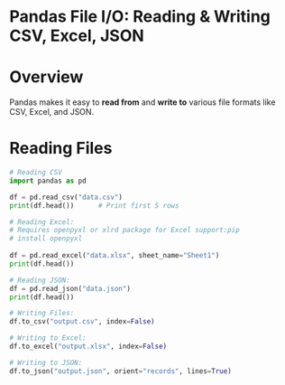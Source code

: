 # Pandas File I/O: Reading & Writing CSV, Excel, JSON

# Overview

Pandas makes it easy to **read from** and **write to** various file 
formats like CSV, Excel, and JSON.


# Reading Files

```python
# Reading CSV
import pandas as pd

df = pd.read_csv("data.csv")
print(df.head())      # Print first 5 rows

# Reading Excel:
# Requires openpyxl or xlrd package for Excel support:pip 
# install openpyxl
 
df = pd.read_excel("data.xlsx", sheet_name="Sheet1")
print(df.head())

# Reading JSON:
df = pd.read_json("data.json")
print(df.head())

# Writing Files:
df.to_csv("output.csv", index=False)

# Writing to Excel:
df.to_excel("output.xlsx", index=False)

# Writing to JSON:
df.to_json("output.json", orient="records", lines=True)


